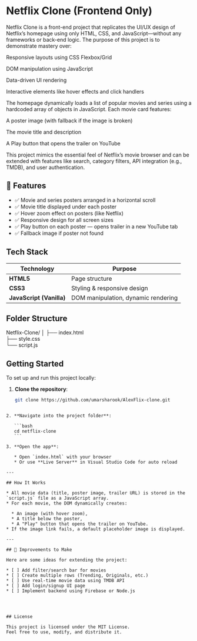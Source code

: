 # Netflix Clone (Frontend Only)

Netflix Clone is a front-end project that replicates the UI/UX design of Netflix’s homepage using only HTML, CSS, and JavaScript—without any frameworks or back-end logic. The purpose of this project is to demonstrate mastery over:

Responsive layouts using CSS Flexbox/Grid

DOM manipulation using JavaScript

Data-driven UI rendering

Interactive elements like hover effects and click handlers

The homepage dynamically loads a list of popular movies and series using a hardcoded array of objects in JavaScript. Each movie card features:

A poster image (with fallback if the image is broken)

The movie title and description

A Play button that opens the trailer on YouTube

This project mimics the essential feel of Netflix’s movie browser and can be extended with features like search, category filters, API integration (e.g., TMDB), and user authentication.


## 🌟 Features

- ✅ Movie and series posters arranged in a horizontal scroll
- ✅ Movie title displayed under each poster
- ✅ Hover zoom effect on posters (like Netflix)
- ✅ Responsive design for all screen sizes
- ✅ Play button on each poster — opens trailer in a new YouTube tab
- ✅ Fallback image if poster not found


##  Tech Stack

| Technology     | Purpose                      |
|----------------|------------------------------|
| **HTML5**       | Page structure               |
| **CSS3**        | Styling & responsive design  |
| **JavaScript (Vanilla)** | DOM manipulation, dynamic rendering |


## Folder Structure

Netflix-Clone/
│
├── index.html    
├── style.css       
└── script.js



##  Getting Started

To set up and run this project locally:

1. **Clone the repository**:
   ```bash
   git clone https://github.com/umarsharook/AlexFlix-clone.git
````

2. **Navigate into the project folder**:

   ```bash
   cd netflix-clone
   ```

3. **Open the app**:

   * Open `index.html` with your browser
   * Or use **Live Server** in Visual Studio Code for auto reload

---

## How It Works

* All movie data (title, poster image, trailer URL) is stored in the `script.js` file as a JavaScript array.
* For each movie, the DOM dynamically creates:

  * An image (with hover zoom),
  * A title below the poster,
  * A "Play" button that opens the trailer on YouTube.
* If the image link fails, a default placeholder image is displayed.

---

## 🧩 Improvements to Make

Here are some ideas for extending the project:

* [ ] Add filter/search bar for movies
* [ ] Create multiple rows (Trending, Originals, etc.)
* [ ] Use real-time movie data using TMDB API
* [ ] Add login/signup UI page
* [ ] Implement backend using Firebase or Node.js




## License

This project is licensed under the MIT License.
Feel free to use, modify, and distribute it.
